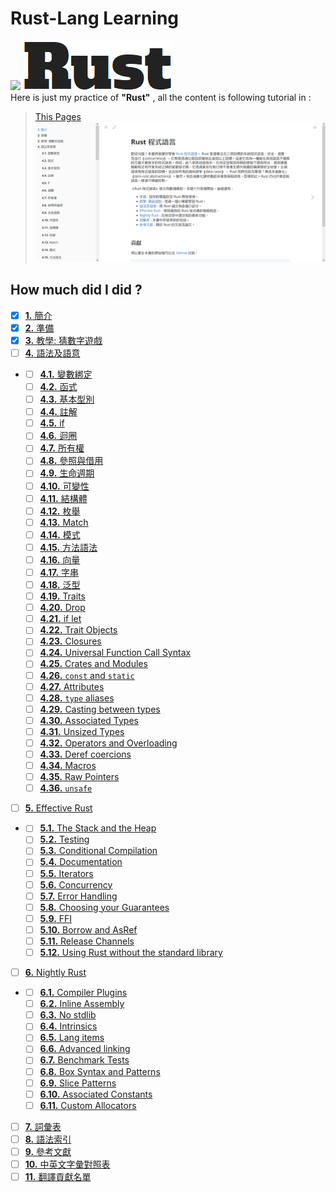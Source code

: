 
# Rust-Lang Learning
[<img src="https://www.rust-lang.org/static/images/rust-logo-blk.svg">](https://www.rust-lang.org/) [<img src="https://raw.githubusercontent.com/JuenTingShie/Rust/master/Rust%20font.png">](https://www.rust-lang.org/)    
Here is just my practice of **"Rust"** ,
all the content is following tutorial in :

> [This Pages](http://askeing.github.io/rust-book/)
> [<img src="https://raw.githubusercontent.com/JuenTingShie/Rust/master/tutorial%20screenshot.png">](http://askeing.github.io/rust-book/)

## How much did I did ?

- [x] [**1.** 簡介](http://askeing.github.io/rust-book/README.html)
- [x]  [**2.** 準備](http://askeing.github.io/rust-book/getting-started.html)
- [x]   [**3.** 教學: 猜數字遊戲](http://askeing.github.io/rust-book/guessing-game.html)
- [ ]   [**4.** 語法及語意](http://askeing.github.io/rust-book/syntax-and-semantics.html)
-   - [ ]   [**4.1.** 變數綁定](http://askeing.github.io/rust-book/variable-bindings.html)
    - [ ]  [**4.2.** 函式](http://askeing.github.io/rust-book/functions.html)
    - [ ]  [**4.3.** 基本型別](http://askeing.github.io/rust-book/primitive-types.html)
    - [ ]  [**4.4.** 註解](http://askeing.github.io/rust-book/comments.html)
    - [ ]  [**4.5.** if](http://askeing.github.io/rust-book/if.html)
    - [ ]  [**4.6.** 迴圈](http://askeing.github.io/rust-book/loops.html)
    - [ ]  [**4.7.** 所有權](http://askeing.github.io/rust-book/ownership.html)
    - [ ]  [**4.8.** 參照與借用](http://askeing.github.io/rust-book/references-and-borrowing.html)
    - [ ]  [**4.9.** 生命週期](http://askeing.github.io/rust-book/lifetimes.html)
    - [ ]  [**4.10.** 可變性](http://askeing.github.io/rust-book/mutability.html)
    - [ ]  [**4.11.** 結構體](http://askeing.github.io/rust-book/structs.html)
    - [ ]  [**4.12.** 枚舉](http://askeing.github.io/rust-book/enums.html)
    - [ ]  [**4.13.** Match](http://askeing.github.io/rust-book/match.html)
    - [ ]  [**4.14.** 模式](http://askeing.github.io/rust-book/patterns.html)
    - [ ]  [**4.15.** 方法語法](http://askeing.github.io/rust-book/method-syntax.html)
    - [ ]  [**4.16.** 向量](http://askeing.github.io/rust-book/vectors.html)
    - [ ]  [**4.17.** 字串](http://askeing.github.io/rust-book/strings.html)
    - [ ]  [**4.18.** 泛型](http://askeing.github.io/rust-book/generics.html)
    - [ ]  [**4.19.** Traits](http://askeing.github.io/rust-book/traits.html)
    - [ ]  [**4.20.** Drop](http://askeing.github.io/rust-book/drop.html)
    - [ ]  [**4.21.** if let](http://askeing.github.io/rust-book/if-let.html)
    - [ ]  [**4.22.** Trait Objects](http://askeing.github.io/rust-book/trait-objects.html)
    - [ ]  [**4.23.** Closures](http://askeing.github.io/rust-book/closures.html)
    - [ ]  [**4.24.** Universal Function Call Syntax](http://askeing.github.io/rust-book/ufcs.html)
    - [ ]  [**4.25.** Crates and Modules](http://askeing.github.io/rust-book/crates-and-modules.html)
    - [ ]  [**4.26.** `const` and `static`](http://askeing.github.io/rust-book/const-and-static.html)
    - [ ]  [**4.27.** Attributes](http://askeing.github.io/rust-book/attributes.html)
    - [ ]  [**4.28.** `type` aliases](http://askeing.github.io/rust-book/type-aliases.html)
    - [ ]  [**4.29.** Casting between types](http://askeing.github.io/rust-book/casting-between-types.html)
    - [ ]  [**4.30.** Associated Types](http://askeing.github.io/rust-book/associated-types.html)
    - [ ]  [**4.31.** Unsized Types](http://askeing.github.io/rust-book/unsized-types.html)
    - [ ]  [**4.32.** Operators and Overloading](http://askeing.github.io/rust-book/operators-and-overloading.html)
    - [ ]  [**4.33.** Deref coercions](http://askeing.github.io/rust-book/deref-coercions.html)
    - [ ]  [**4.34.** Macros](http://askeing.github.io/rust-book/macros.html)
    - [ ]  [**4.35.** Raw Pointers](http://askeing.github.io/rust-book/raw-pointers.html)
    - [ ]  [**4.36.** `unsafe`](http://askeing.github.io/rust-book/unsafe.html)
- [ ]  [**5.** Effective Rust](http://askeing.github.io/rust-book/effective-rust.html)
-   - [ ]  [**5.1.** The Stack and the Heap](http://askeing.github.io/rust-book/the-stack-and-the-heap.html)
    - [ ]  [**5.2.** Testing](http://askeing.github.io/rust-book/testing.html)
    - [ ]  [**5.3.** Conditional Compilation](http://askeing.github.io/rust-book/conditional-compilation.html)
    - [ ]  [**5.4.** Documentation](http://askeing.github.io/rust-book/documentation.html)
    - [ ]  [**5.5.** Iterators](http://askeing.github.io/rust-book/iterators.html)
    - [ ]  [**5.6.** Concurrency](http://askeing.github.io/rust-book/concurrency.html)
    - [ ]  [**5.7.** Error Handling](http://askeing.github.io/rust-book/error-handling.html)
    - [ ]  [**5.8.** Choosing your Guarantees](http://askeing.github.io/rust-book/choosing-your-guarantees.html)
    - [ ]  [**5.9.** FFI](http://askeing.github.io/rust-book/ffi.html)
    - [ ]  [**5.10.** Borrow and AsRef](http://askeing.github.io/rust-book/borrow-and-asref.html)
    - [ ]  [**5.11.** Release Channels](http://askeing.github.io/rust-book/release-channels.html)
    - [ ]  [**5.12.** Using Rust without the standard library](http://askeing.github.io/rust-book/using-rust-without-the-standard-library.html)
- [ ]  [**6.** Nightly Rust](http://askeing.github.io/rust-book/nightly-rust.html)
-   - [ ]  [**6.1.** Compiler Plugins](http://askeing.github.io/rust-book/compiler-plugins.html)
    - [ ]  [**6.2.** Inline Assembly](http://askeing.github.io/rust-book/inline-assembly.html)
    - [ ]  [**6.3.** No stdlib](http://askeing.github.io/rust-book/no-stdlib.html)
    - [ ]  [**6.4.** Intrinsics](http://askeing.github.io/rust-book/intrinsics.html)
    - [ ]  [**6.5.** Lang items](http://askeing.github.io/rust-book/lang-items.html)
    - [ ]  [**6.6.** Advanced linking](http://askeing.github.io/rust-book/advanced-linking.html)
    - [ ]  [**6.7.** Benchmark Tests](http://askeing.github.io/rust-book/benchmark-tests.html)
    - [ ]  [**6.8.** Box Syntax and Patterns](http://askeing.github.io/rust-book/box-syntax-and-patterns.html)
    - [ ]  [**6.9.** Slice Patterns](http://askeing.github.io/rust-book/slice-patterns.html)
    - [ ]  [**6.10.** Associated Constants](http://askeing.github.io/rust-book/associated-constants.html)
    - [ ]  [**6.11.** Custom Allocators](http://askeing.github.io/rust-book/custom-allocators.html)
- [ ]  [**7.** 詞彙表](http://askeing.github.io/rust-book/glossary.html)
- [ ]  [**8.** 語法索引](http://askeing.github.io/rust-book/syntax-index.html)
- [ ]  [**9.** 參考文獻](http://askeing.github.io/rust-book/bibliography.html)
- [ ]  [**10.** 中英文字彙對照表](http://askeing.github.io/rust-book/MappingTable.html)
- [ ]  [**11.** 翻譯貢獻名單](http://askeing.github.io/rust-book/CONTRIBUTORS.html)

